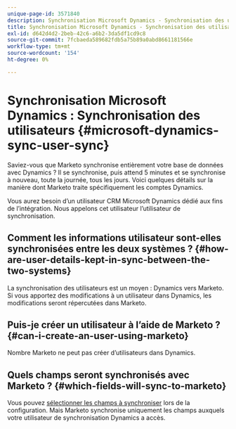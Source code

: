 ```yaml
---
unique-page-id: 3571840
description: Synchronisation Microsoft Dynamics - Synchronisation des utilisateurs - Documents Marketo - Documentation du produit
title: Synchronisation Microsoft Dynamics - Synchronisation des utilisateurs
exl-id: d642d4d2-2beb-42c6-a6b2-3da5df1cd9c8
source-git-commit: 7fcbaeda589682fdb5a75b89a0abd8661181566e
workflow-type: tm+mt
source-wordcount: '154'
ht-degree: 0%

---
```


# Synchronisation Microsoft Dynamics : Synchronisation des utilisateurs {#microsoft-dynamics-sync-user-sync}

Saviez-vous que Marketo synchronise entièrement votre base de données avec Dynamics ? Il se synchronise, puis attend 5 minutes et se synchronise à nouveau, toute la journée, tous les jours. Voici quelques détails sur la manière dont Marketo traite spécifiquement les comptes Dynamics.

Vous aurez besoin d’un utilisateur CRM Microsoft Dynamics dédié aux fins de l’intégration. Nous appelons cet utilisateur l’utilisateur de synchronisation.

## Comment les informations utilisateur sont-elles synchronisées entre les deux systèmes ? {#how-are-user-details-kept-in-sync-between-the-two-systems}

La synchronisation des utilisateurs est un moyen : Dynamics vers Marketo. Si vous apportez des modifications à un utilisateur dans Dynamics, les modifications seront répercutées dans Marketo.

## Puis-je créer un utilisateur à l’aide de Marketo ? {#can-i-create-an-user-using-marketo}

Nombre Marketo ne peut pas créer d’utilisateurs dans Dynamics.

## Quels champs seront synchronisés avec Marketo ? {#which-fields-will-sync-to-marketo}

Vous pouvez [sélectionner les champs à synchroniser](/help/marketo/product-docs/crm-sync/microsoft-dynamics-sync/sync-setup/microsoft-dynamics-365-with-ropc-connection/step-4-of-4-connect.md#select-fields-to-sync) lors de la configuration. Mais Marketo synchronise uniquement les champs auxquels votre utilisateur de synchronisation Dynamics a accès.

